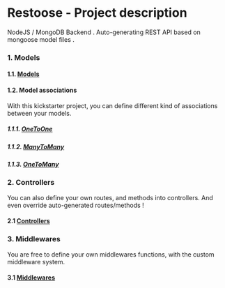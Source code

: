 # Restoose - Project description

 NodeJS / MongoDB Backend . Auto-generating REST API based on mongoose model files .

### 1. Models

#### 1.1. [Models](https://github.com/matthieu-beteille/kickstarter/wiki/Models)

#### 1.2. Model associations

With this kickstarter project, you can define different kind of associations between your models.

##### 1.1.1. [OneToOne](https://github.com/matthieu-beteille/kickstarter/wiki/OneToOne)
##### 1.1.2. [ManyToMany](https://github.com/matthieu-beteille/kickstarter/wiki/ManyToMany)
##### 1.1.3. [OneToMany](https://github.com/matthieu-beteille/kickstarter/wiki/OneToMany)

### 2. Controllers

You can also define your own routes, and methods into controllers. And even override auto-generated routes/methods !
 
#### 2.1 [Controllers](https://github.com/matthieu-beteille/kickstarter/wiki/Controllers)

### 3. Middlewares

You are free to define your own middlewares functions, with the custom middleware system.

#### 3.1 [Middlewares](https://github.com/matthieu-beteille/kickstarter/wiki/Middlewares)
